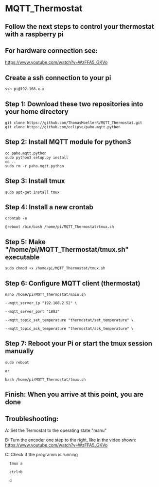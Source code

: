 #  MQTT_Thermostat

## Follow the next steps to control your thermostat with a raspberry pi

## For hardware connection see:
https://www.youtube.com/watch?v=WzFFA5_GKVo

## Create a ssh connection to your pi
    ssh pi@192.168.x.x

## Step 1: Download these two repositories into your home directory
    git clone https://github.com/ThomasMoellerR/MQTT_Thermostat.git
    git clone https://github.com/eclipse/paho.mqtt.python

## Step 2: Install MQTT module for python3
    cd paho.mqtt.python
    sudo python3 setup.py install
    cd ..
    sudo rm -r paho.mqtt.python

## Step 3: Install tmux
    sudo apt-get install tmux


## Step 4: Install a new crontab
    crontab -e

`@reboot /bin/bash /home/pi/MQTT_Thermostat/tmux.sh`

## Step 5: Make "/home/pi/MQTT_Thermostat/tmux.sh" executable
    sudo chmod +x /home/pi/MQTT_Thermostat/tmux.sh

## Step 6: Configure MQTT client (thermostat)
    nano /home/pi/MQTT_Thermostat/main.sh

`--mqtt_server_ip "192.168.2.52" \`

`--mqtt_server_port "1883"`

`--mqtt_topic_set_temperature "thermostat/set_temperature" \`

`--mqtt_topic_ack_temperature "thermostat/ack_temperature" \`


## Step 7: Reboot your Pi or start the tmux session manually
    sudo reboot

    or

    bash /home/pi/MQTT_Thermostat/tmux.sh

## Finish: When you arrive at this point, you are done


## Troubleshooting:

  A: Set the Termostat to the operating state "manu"

  B: Turn the encoder one step to the right, like in the video shown:
  https://www.youtube.com/watch?v=WzFFA5_GKVo

  C: Check if the programm is running

      tmux a

      ctrl+b

      d
